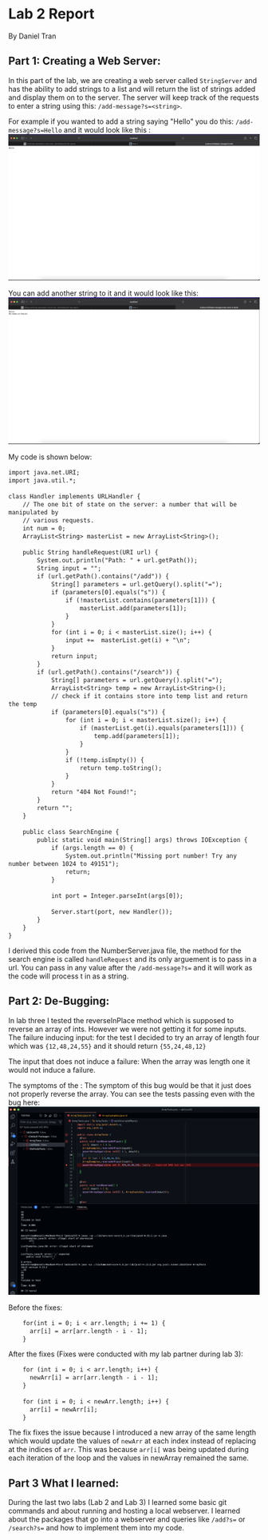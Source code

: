 # Lab 2 Report
By Daniel Tran

## Part 1: Creating a Web Server:
In this part of the lab, we are creating a web server called ```StringServer``` and has the ability to add strings to a list and will return the list of strings added and display them on to the server.
The server will keep track of the requests to enter a string using this: ```/add-message?s=<string>```.

For example if you wanted to add a string saying "Hello" you do this: ```/add-message?s=Hello``` and it would look like this : ![Image](/images/hello15L.png)

You can add another string to it and it would look like this: ![Image](/images/hello215L.png)

My code is shown below:
```import java.io.IOException;
import java.net.URI;
import java.util.*;

class Handler implements URLHandler {
    // The one bit of state on the server: a number that will be manipulated by
    // various requests.
    int num = 0;
    ArrayList<String> masterList = new ArrayList<String>();

    public String handleRequest(URI url) {
        System.out.println("Path: " + url.getPath());
        String input = "";
        if (url.getPath().contains("/add")) {
            String[] parameters = url.getQuery().split("=");
            if (parameters[0].equals("s")) {
                if (!masterList.contains(parameters[1])) {
                    masterList.add(parameters[1]);
                }
            }
            for (int i = 0; i < masterList.size(); i++) {
                input +=  masterList.get(i) + "\n";
            }
            return input;
        }
        if (url.getPath().contains("/search")) {
            String[] parameters = url.getQuery().split("=");
            ArrayList<String> temp = new ArrayList<String>();
            // check if it contains store into temp list and return the temp
            if (parameters[0].equals("s")) {
                for (int i = 0; i < masterList.size(); i++) {
                    if (masterList.get(i).equals(parameters[1])) {
                        temp.add(parameters[1]);
                    }
                }
                if (!temp.isEmpty()) {
                    return temp.toString();
                }
            }
            return "404 Not Found!";
        }
        return "";
    }

    public class SearchEngine {
        public static void main(String[] args) throws IOException {
            if (args.length == 0) {
                System.out.println("Missing port number! Try any number between 1024 to 49151");
                return;
            }

            int port = Integer.parseInt(args[0]);

            Server.start(port, new Handler());
        }
    }
}
```
I derived this code from the NumberServer.java file, the method for the search engine is called ```handleRequest``` and its only arguement is to pass in a url. You can pass in any value after the ```/add-message?s=``` and it will work as the code will process t in as a string.


## Part 2: De-Bugging:
In lab three I tested the reverseInPlace method which is supposed to reverse an array of ints. However we were not getting it for some inputs.
The failure inducing input:
for the test I decided to try an array of length four which was ```{12,48,24,55}``` and it should return ```{55,24,48,12}```

The input that does not induce a failure:
When the array was length one it would not induce a failure.

The symptoms of the :
The symptom of this bug would be that it just does not properly reverse the array.
You can see the tests passing even with the bug here: ![Tests](/images/bothTests15L.png)

Before the fixes:
```static void reverseInPlace(int[] arr) {
    for(int i = 0; i < arr.length; i += 1) {
      arr[i] = arr[arr.length - i - 1];
    }
 ```

After the fixes (Fixes were conducted with my lab partner during lab 3):
```int[] newArr = new int [arr.length]; 
    for (int i = 0; i < arr.length; i++) {
      newArr[i] = arr[arr.length - i - 1];
    }
    
    for (int i = 0; i < newArr.length; i++) {
      arr[i] = newArr[i];
    }
 ```
The fix fixes the issue because I introduced a new array of the same length which would update the values of ```newArr``` at each index instead of replacing at the indices of ```arr```. This was because ```arr[i[``` was being updated during each iteration of the loop and the values in newArray remained the same.


## Part 3 What I learned:
During the last two labs (Lab 2 and Lab 3) I learned some basic git commands and about running and hosting a local webserver. I learned about the packages that go into a webserver and queries like ```/add?s=``` or ```/search?s=``` and how to implement them into my code.
